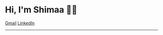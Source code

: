 #  Hi, I'm Shimaa 👩‍💻
[Gmail](shimaashaaban238@gmail.com) [LinkedIn ](www.linkedin.com/in/shimaa-shaaban-83a56718b)
<hr/>


